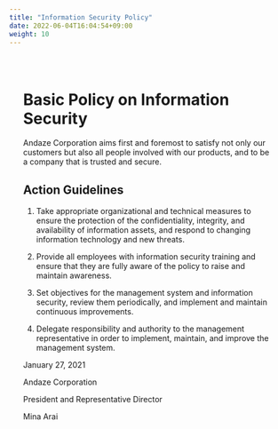 ```yaml
---
title: "Information Security Policy"
date: 2022-06-04T16:04:54+09:00
weight: 10
---
```

<div amp-fx="fade-in" data-duration="500ms" class='container' style="padding: 25px">
<h1 class="text-center">Basic Policy on Information Security</h1>

Andaze Corporation aims first and foremost to satisfy not only our customers but also all people involved with our products, and to be a company that is trusted and secure.  

 
<div class="mt-8 mb-32">
<h2>Action Guidelines </h2>

1. Take appropriate organizational and technical measures to ensure the protection of the confidentiality, integrity, and availability of information assets, and respond to changing information technology and new threats.  

2. Provide all employees with information security training and ensure that they are fully aware of the policy to raise and maintain awareness.  

3. Set objectives for the management system and information security, review them periodically, and implement and maintain continuous improvements.  

4. Delegate responsibility and authority to the management representative in order to implement, maintain, and improve the management system.  
</div>
 
<div class="text-right">
January 27, 2021  

Andaze Corporation  

President and Representative Director 

Mina Arai 
</div>
</div>
